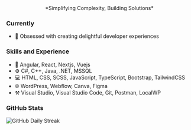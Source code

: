 <div align="center">
  *Simplifying Complexity, Building Solutions*
</div>

### Currently
- 🎨 Obsessed with creating delightful developer experiences

### Skills and Experience
* 🧩 Angular, React, Nextjs, Vuejs
* ⚙️ C#, C++, Java, .NET, MSSQL
* 💻 HTML, CSS, SCSS, JavaScript, TypeScript, Bootstrap, TailwindCSS
* 🌐 WordPress, Webflow, Canva, Figma
* ⚒️ Visual Studio, Visual Studio Code, Git, Postman, LocalWP

### GitHub Stats
<div align="left">
  <img src="https://streak-stats.demolab.com?user=andrejkoller&theme=dark&hide_border=true&background=000000&exclude_days=Sun%2CSat" alt="GitHub Daily Streak" />
</div>
